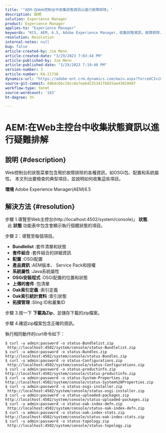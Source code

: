 ```yaml
---
title: '"AEM:在Web控制台中收集狀態資訊以進行故障排除」'
description: 說明
solution: Experience Manager
product: Experience Manager
applies-to: "Experience Manager"
keywords: "KCS, AEM, 6.5, Adobe Experience Manager，收集狀態資訊，故障排除， Web控制台，如何操作"
resolution: Resolution
internal-notes: null
bug: false
article-created-by: Jim Menn
article-created-date: "3/29/2023 7:03:44 PM"
article-published-by: Jim Menn
article-published-date: "3/29/2023 7:19:40 PM"
version-number: 3
article-number: KA-21738
dynamics-url: "https://adobe-ent.crm.dynamics.com/main.aspx?forceUCI=1&pagetype=entityrecord&etn=knowledgearticle&id=13fb7368-64ce-ed11-b597-6045bd006793"
source-git-commit: d464c6bc19cc6e7ea64225341fb925ae430199d7
workflow-type: tm+mt
source-wordcount: '183'
ht-degree: 3%

---
```


# AEM:在Web主控台中收集狀態資訊以進行疑難排解

## 說明 {#description}


Web控制台的狀態菜單包含用於故障排除的各種資訊，如OSGi包、配置和系統屬性。
本文列出要檢查的典型項目，並說明如何收集這些項目。

<b>環境</b>
Adobe Experience Manager(AEM)6.5


## 解決方法 {#resolution}


步驟 1.導覽至Web主控台(http://localhost:4502/system/console)」 <b>狀態</b>.
            此 <b>狀態</b> 功能表中包含會顯示執行個體狀態的項目。

步驟 2：導覽至每個項目。

- <b>Bundlelist</b> :套件清單和狀態
- <b>套件組合</b> :套件組合的詳細資訊
- <b>配置</b> :OSGi配置
- <b>產品資訊</b> :AEM版本、 Service Pack和授權
- <b>系統屬性</b> :Java系統屬性
- <b>OSGi安裝程式 </b>:OSGi配置的位置和狀態
- <b>上傳的套件</b> :包清單
- <b>Oak索引定義</b> :索引定義
- <b>Oak索引統計資料</b> :索引狀態
- <b>拓撲管理</b> :Sling ID和叢集ID


步驟 3.按一下 <b>下載為Zip</b>，並儲存下載的zip檔案。

步驟 4.確認zip檔案包含正確的資訊。

執行相同動作的curl命令如下：


```
$ curl -u admin:password -o status-Bundlelist.zip        http://localhost:4502/system/console/status-Bundlelist.zip
$ curl -u admin:password -o status-Bundles.zip           http://localhost:4502/system/console/status-Bundles.zip
$ curl -u admin:password -o status-Configurations.zip    http://localhost:4502/system/console/status-Configurations.zip
$ curl -u admin:password -o status-productinfo.zip       http://localhost:4502/system/console/status-productinfo.zip
$ curl -u admin:password -o status-System-Properties.zip http://localhost:4502/system/console/status-System%20Properties.zip
$ curl -u admin:password -o status-osgi-installer.zip    http://localhost:4502/system/console/status-osgi-installer.zip
$ curl -u admin:password -o status-uploaded-packages.zip http://localhost:4502/system/console/status-uploaded-packages.zip
$ curl -u admin:password -o status-oak-index-defn.zip    http://localhost:4502/system/console/status-oak-index-defn.zip
$ curl -u admin:password -o status-oak-index-stats.zip   http://localhost:4502/system/console/status-oak-index-stats.zip
$ curl -u admin:password -o status-topology.zip          http://localhost:4502/system/console/status-topology.zip
```



